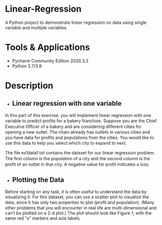 # Linear-Regression
A Python project to demonstrate linear regression on data using single variable and multiple variables.

# Tools & Applications
- Pycharm Community Edition 2020.3.3
- Python 3.7/3.8

# Description
- ## Linear regression with one variable
In this part of this exercise, you will implement linear regression with one variable to predict proﬁts for a bakery franchise. 
Suppose you are the Chief Executive Officer of a bakery and are considering diﬀerent cities for opening a new outlet. The chain already has outlets in various cities and you have data for proﬁts and populations from the cities. You would like to use this data to help you select which city to expand to next.

The ﬁle ex1data1.txt contains the dataset for our linear regression problem. The ﬁrst column is the population of a city and the second column is the proﬁt of an outlet in that city. A negative value for proﬁt indicates a loss.

-  ## Plotting the Data
Before starting on any task, it is often useful to understand the data by visualizing it. For this dataset, you can use a scatter plot to visualize the data, since it has only two properties to plot (proﬁt and population). (Many other problems that you will encounter in real life are multi-dimensional and can’t be plotted on a 2-d plot.)
The plot should look like Figure 1, with the same red “x” markers and axis labels.
